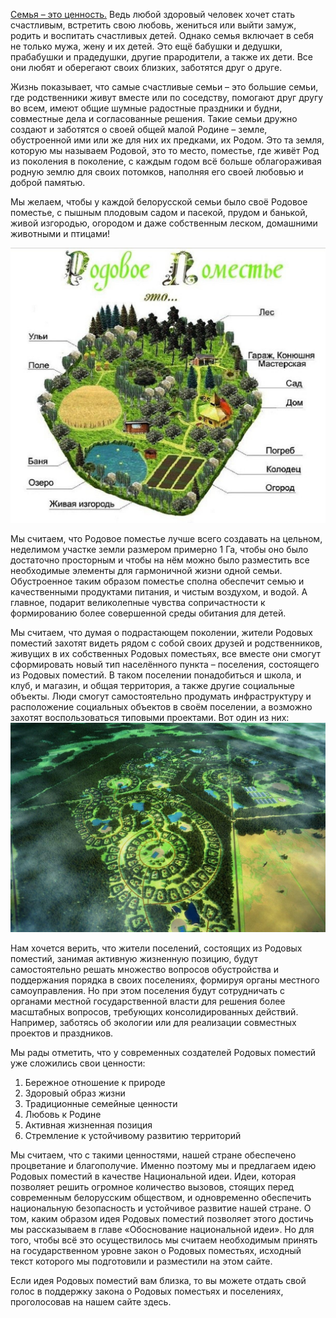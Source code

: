 <p>
<u>Семья – это ценность.</u> Ведь любой здоровый человек хочет стать счастливым, встретить свою любовь, жениться или выйти замуж, родить и воспитать счастливых детей. Однако семья включает в себя не только мужа, жену и их детей. Это ещё бабушки и дедушки, прабабушки и прадедушки, другие прародители, а также их дети. Все они любят и оберегают своих близких, заботятся друг о друге.
</p>

<p>
Жизнь показывает, что самые счастливые семьи – это большие семьи, где родственники живут вместе или по соседству, помогают друг другу во всем, имеют общие шумные радостные праздники и будни, совместные дела и согласованные решения. Такие семьи дружно создают и заботятся о своей общей малой Родине – земле, обустроенной ими или же для них их предками, их Родом. Это та земля, которую мы называем Родовой, это то место, поместье, где живёт Род из поколения в поколение, с каждым годом всё больше облагораживая родную землю для своих потомков, наполняя его своей любовью и доброй памятью.
</p>

<p>
Мы желаем, чтобы у каждой белорусской семьи было своё Родовое поместье, с пышным плодовым садом  и пасекой, прудом и банькой, живой изгородью, огородом и даже собственным леском, домашними животными и птицами!
</p>
<p>
	<img src="images/rodp.jpg" />
</p>

<p>
Мы считаем, что Родовое поместье лучше всего создавать на цельном, неделимом участке земли размером примерно 1 Га, чтобы оно было достаточно просторным и чтобы на нём можно было разместить все необходимые элементы для гармоничной жизни одной семьи. Обустроенное таким образом поместье сполна обеспечит семью и качественными продуктами питания, и чистым воздухом, и водой. А главное, подарит великолепные чувства сопричастности к формированию более совершенной среды обитания для детей.
</p>

<p>
Мы считаем, что думая о подрастающем поколении, жители Родовых поместий захотят видеть рядом с собой своих друзей и родственников, живущих в их собственных Родовых поместьях, все вместе они смогут сформировать новый тип населённого пункта – поселения, состоящего из Родовых поместий. В таком поселении понадобиться и школа, и клуб, и магазин, и общая территория, а также другие социальные объекты. Люди смогут самостоятельно продумать инфраструктуру и расположение социальных объектов в своём поселении, а возможно захотят воспользоваться типовыми проектами. Вот один из них:
<img src="images/project1.jpg" />
</p>

<p>
Нам хочется верить, что жители поселений, состоящих из Родовых поместий, занимая активную жизненную позицию, будут самостоятельно решать множество вопросов обустройства и поддержания порядка в своих поселениях, формируя органы местного самоуправления. Но при этом поселения будут сотрудничать с органами местной государственной власти для решения более масштабных вопросов, требующих консолидированных действий. Например, заботясь об экологии или для реализации совместных проектов и праздников.
</p>

<p>
Мы рады отметить, что у современных создателей Родовых поместий уже сложились свои ценности:
	<ol>
		<li>Бережное отношение к природе</li>
		<li>Здоровый образ жизни</li>
		<li>Традиционные семейные ценности</li>
		<li>Любовь к Родине</li>
		<li>Активная жизненная позиция</li>
		<li>Стремление к устойчивому развитию территорий</li>
	</ol>
</p>

<p>
Мы считаем, что с такими ценностями, нашей стране обеспечено процветание и благополучие. Именно поэтому мы и предлагаем идею Родовых поместий в качестве Национальной идеи. Идеи, которая позволяет решить огромное количество вызовов, стоящих перед современным белорусским обществом, и одновременно обеспечить  национальную безопасность и устойчивое развитие нашей стране. О том, каким образом идея Родовых поместий позволяет этого достичь мы рассказываем в главе «Обоснование национальной идеи». Но для того, чтобы всё это осуществилось мы считаем необходимым принять на государственном уровне закон о Родовых поместьях, исходный текст которого мы подготовили и разместили на этом сайте.
</p>

<p>
Если идея Родовых поместий вам близка, то вы можете отдать свой голос в поддержку закона о Родовых поместьях и поселениях, проголосовав на нашем сайте здесь.
</p>


